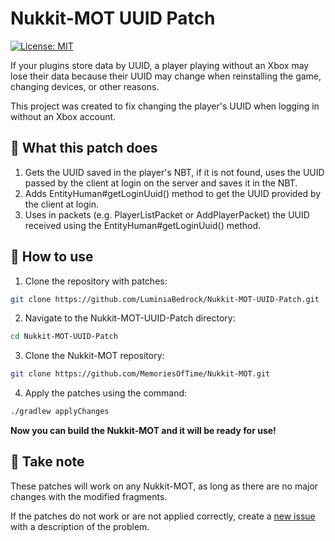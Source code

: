 # Nukkit-MOT UUID Patch

[![License: MIT](https://img.shields.io/badge/License-MIT-blue.svg)](LICENSE)

If your plugins store data by UUID, a player playing without an Xbox may lose their data because their UUID may change when reinstalling the game, changing devices, or other reasons.

This project was created to fix changing the player's UUID when logging in without an Xbox account.

## 📖 What this patch does
1. Gets the UUID saved in the player's NBT, if it is not found, uses the UUID passed by the client at login on the server and saves it in the NBT.
2. Adds EntityHuman#getLoginUuid() method to get the UUID provided by the client at login.
3. Uses in packets (e.g. PlayerListPacket or AddPlayerPacket) the UUID received using the EntityHuman#getLoginUuid() method.

## 🚀 How to use
1. Clone the repository with patches:
```bash
git clone https://github.com/LuminiaBedrock/Nukkit-MOT-UUID-Patch.git
```
2. Navigate to the Nukkit-MOT-UUID-Patch directory:
```bash
cd Nukkit-MOT-UUID-Patch
```
3. Clone the Nukkit-MOT repository:
```bash
git clone https://github.com/MemoriesOfTime/Nukkit-MOT.git
```
4. Apply the patches using the command:
```bash
./gradlew applyChanges
```
**Now you can build the Nukkit-MOT and it will be ready for use!**

## 📄 Take note
These patches will work on any Nukkit-MOT, as long as there are no major changes with the modified fragments.

If the patches do not work or are not applied correctly, create a [new issue](https://github.com/LuminiaBedrock/Nukkit-MOT-UUID-Patch/issues/new) with a description of the problem.